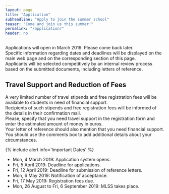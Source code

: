 ```yaml
---
layout: page
title: "Application"
subheadline: "Apply to join the summer school"
teaser: "Come and join us this summer!"
permalink: "/application/"
header: no
---
```


Applications will open in March 2019. Please come back later. <br/>Specific information regarding dates and deadlines will be displayed on the main web page and on the corresponding section of this page.<br/>Applicants will be selected competitively by an internal review process based on the submitted documents, including letters of reference.
## Travel Support and Reduction of Fees
A very limited number of travel stipends and free registration fees will be available to students in need of financial support. <br/>
Recipients of such stipends and free registration fees will be informed of the details in their confirmation mail. <br/>
Please, specify that you need travel support in the registration form and enter the estimated amount of money in euros. <br/>
Your letter of reference should also mention that you need financial support. You should use the comments box to add additional details about your circumstances.

{% include alert info='Important Dates' %}
* Mon, 4 March 2019: Application system opens.
* Fri, 5 April 2019: Deadline for applications.
* Fri, 12 April 2019: Deadline for submission of reference letters.
* Mon, 6 May 2019: Notification of acceptance.
* Fri, 17 May 2019: Registration fees due.
* Mon, 26 August to Fri, 6 September 2019: MLSS takes place.